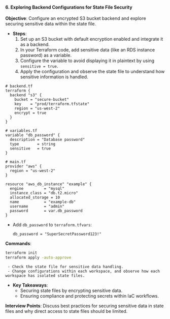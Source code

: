 #### 6. **Exploring Backend Configurations for State File Security**

   **Objective**: Configure an encrypted S3 bucket backend and explore securing sensitive data within the state file.

   - **Steps**:
     1. Set up an S3 bucket with default encryption enabled and integrate it as a backend.
     2. In your Terraform code, add sensitive data (like an RDS instance password) as a variable.
     3. Configure the variable to avoid displaying it in plaintext by using `sensitive = true`.
     4. Apply the configuration and observe the state file to understand how sensitive information is handled.
   
   ```hcl
   # backend.tf
   terraform {
     backend "s3" {
       bucket = "secure-bucket"
       key    = "prod/terraform.tfstate"
       region = "us-west-2"
       encrypt = true
     }
   }

   # variables.tf
   variable "db_password" {
     description = "Database password"
     type        = string
     sensitive   = true
   }

   # main.tf
   provider "aws" {
     region = "us-west-2"
   }

   resource "aws_db_instance" "example" {
     engine         = "mysql"
     instance_class = "db.t2.micro"
     allocated_storage = 10
     name           = "example-db"
     username       = "admin"
     password       = var.db_password
   }
   ```

   - Add `db_password` to `terraform.tfvars`:
     ```hcl
     db_password = "SuperSecretPassword123!"
     ```

   **Commands**:
   ```bash
   terraform init
   terraform apply -auto-approve
   ```

     - Check the state file for sensitive data handling.
     - Change configurations within each workspace, and observe how each workspace has isolated state files.

   - **Key Takeaways**:
     - Securing state files by encrypting sensitive data.
     - Ensuring compliance and protecting secrets within IaC workflows.

   **Interview Points**: Discuss best practices for securing sensitive data in state files and why direct access to state files should be limited.
